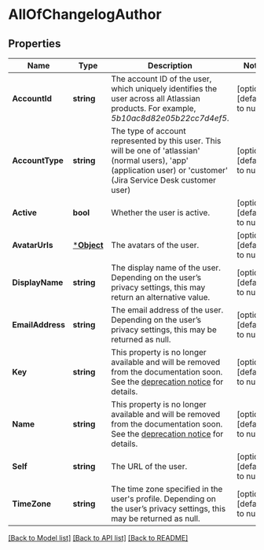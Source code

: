 # AllOfChangelogAuthor

## Properties
Name | Type | Description | Notes
------------ | ------------- | ------------- | -------------
**AccountId** | **string** | The account ID of the user, which uniquely identifies the user across all Atlassian products. For example, *5b10ac8d82e05b22cc7d4ef5*. | [optional] [default to null]
**AccountType** | **string** | The type of account represented by this user. This will be one of &#x27;atlassian&#x27; (normal users), &#x27;app&#x27; (application user) or &#x27;customer&#x27; (Jira Service Desk customer user) | [optional] [default to null]
**Active** | **bool** | Whether the user is active. | [optional] [default to null]
**AvatarUrls** | [***Object**](.md) | The avatars of the user. | [optional] [default to null]
**DisplayName** | **string** | The display name of the user. Depending on the user’s privacy settings, this may return an alternative value. | [optional] [default to null]
**EmailAddress** | **string** | The email address of the user. Depending on the user’s privacy settings, this may be returned as null. | [optional] [default to null]
**Key** | **string** | This property is no longer available and will be removed from the documentation soon. See the [deprecation notice](https://developer.atlassian.com/cloud/jira/platform/deprecation-notice-user-privacy-api-migration-guide/) for details. | [optional] [default to null]
**Name** | **string** | This property is no longer available and will be removed from the documentation soon. See the [deprecation notice](https://developer.atlassian.com/cloud/jira/platform/deprecation-notice-user-privacy-api-migration-guide/) for details. | [optional] [default to null]
**Self** | **string** | The URL of the user. | [optional] [default to null]
**TimeZone** | **string** | The time zone specified in the user&#x27;s profile. Depending on the user’s privacy settings, this may be returned as null. | [optional] [default to null]

[[Back to Model list]](../README.md#documentation-for-models) [[Back to API list]](../README.md#documentation-for-api-endpoints) [[Back to README]](../README.md)

